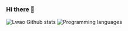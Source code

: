 ### Hi there 👋

<!--
**Lwao/Lwao** is a ✨ _special_ ✨ repository because its `README.md` (this file) appears on your GitHub profile.
Here are some ideas to get you started:

- 🔭 I’m currently working on ...
- 🌱 I’m currently learning ...
- 👯 I’m looking to collaborate on ...
- 🤔 I’m looking for help with ...
- 💬 Ask me about ...
- 📫 How to reach me: ...
- 😄 Pronouns: ...
- ⚡ Fun fact: ...
-->

![Lwao Github stats](https://github-readme-stats.vercel.app/api?username=Lwao&show_icons=true&count_private=true&hide=contribs)
![Programming languages](https://github-readme-stats.vercel.app/api/top-langs/?username=Lwao&layout=compact&hide=tex,html,jupyter%20notebook,SWIG&langs_count=10)
